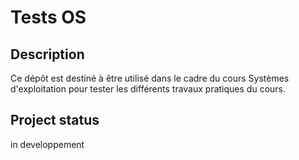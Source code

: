 # Tests OS



## Description
Ce dépôt est destiné à être utilisé dans le cadre du cours Systèmes d'exploitation pour tester les différents travaux pratiques du cours.

## Project status
in developpement 